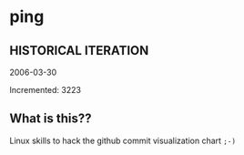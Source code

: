 # ping

## HISTORICAL ITERATION
2006-03-30

Incremented: 3223

## What is this?? 
Linux skills to hack the github commit visualization chart `;-)`

